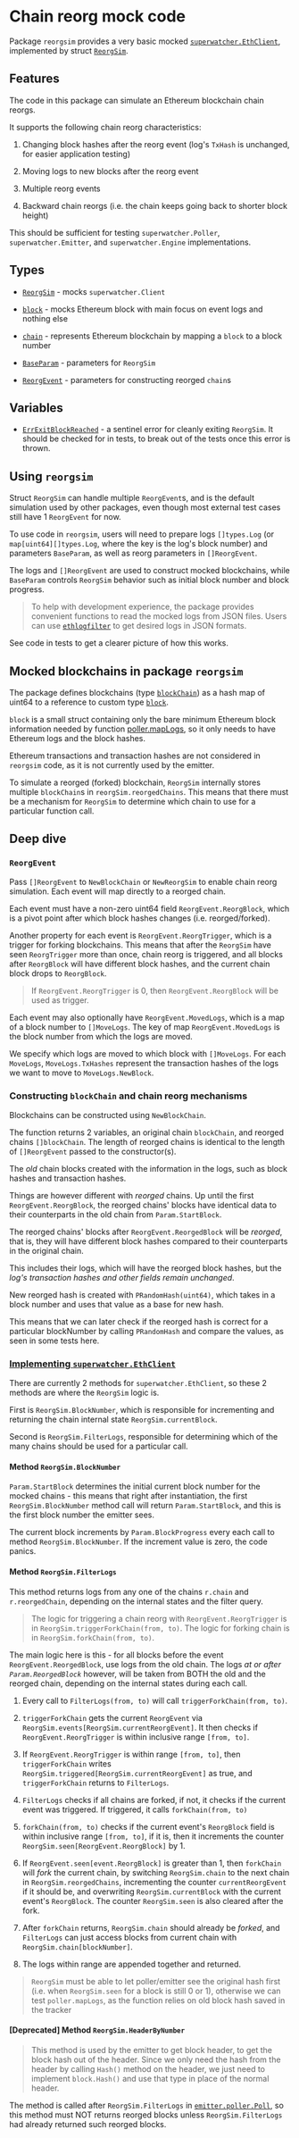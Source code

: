 <!-- markdownlint-configure-file { "MD013": false } -->

# Chain reorg mock code

Package `reorgsim` provides a very basic mocked [`superwatcher.EthClient`](../../ethclient.go),
implemented by struct [`ReorgSim`](./reorgsim.go).

## Features

The code in this package can simulate an Ethereum blockchain chain reorgs.

It supports the following chain reorg characteristics:

1. Changing block hashes after the reorg event (log's `TxHash` is unchanged, for easier application testing)

2. Moving logs to new blocks after the reorg event

3. Multiple reorg events

4. Backward chain reorgs (i.e. the chain keeps going back to shorter block height)

This should be sufficient for testing `superwatcher.Poller`, `superwatcher.Emitter`,
and `superwatcher.Engine` implementations.

## Types

- [`ReorgSim`](./reorgsim.go) - mocks `superwatcher.Client`

- [`block`](./block.go) - mocks Ethereum block with main focus on event logs and nothing else

- [`chain`](./chain.go) - represents Ethereum blockchain by mapping a `block` to a block number

- [`BaseParam`](./reorgsim.go) - parameters for `ReorgSim`

- [`ReorgEvent`](./reorgsim.go) - parameters for constructing reorged `chain`s

## Variables

- [`ErrExitBlockReached`](./errors.go) - a sentinel error for cleanly exiting `ReorgSim`.
  It should be checked for in tests, to break out of the tests once this error is thrown.

## Using `reorgsim`

Struct `ReorgSim` can handle multiple `ReorgEvent`s, and is the default simulation used
by other packages, even though most external test cases still have 1 `ReorgEvent` for now.

To use code in `reorgsim`, users will need to prepare logs `[]types.Log` (or `map[uint64][]types.Log`, where the key
is the log's block number) and parameters `BaseParam`, as well as reorg parameters in `[]ReorgEvent`.

The logs and `[]ReorgEvent` are used to construct mocked blockchains,
while `BaseParam` controls `ReorgSim` behavior such as initial block number and block progress.

> To help with development experience, the package provides convenient functions to read the mocked logs from JSON files.
> Users can use [`ethlogfilter`](https://github.com/artnoi43/ethlogfilter) to get desired logs in JSON formats.

See code in tests to get a clearer picture of how this works.

## Mocked blockchains in package `reorgsim`

The package defines blockchains (type [`blockChain`](./chain.go)) as a hash map of uint64 to
a reference to custom type [`block`](./block.go).

`block` is a small struct containing only the bare minimum Ethereum block information
needed by function [poller.mapLogs](../../internal/poller/map_logs.go), so it only needs to have Ethereum logs and the block hashes.

Ethereum transactions and transaction hashes are not considered in `reorgsim` code,
as it is not currently used by the emitter.

To simulate a reorged (forked) blockchain, `ReorgSim` internally stores multiple `blockChain`s in `reorgSim.reorgedChains`.
This means that there must be a mechanism for `ReorgSim` to determine which chain to use for a particular function call.

## Deep dive

### `ReorgEvent`

Pass `[]ReorgEvent` to `NewBlockChain` or `NewReorgSim` to enable chain reorg simulation.
Each event will map directly to a reorged chain.

Each event must have a non-zero uint64 field `ReorgEvent.ReorgBlock`, which is a pivot point after which
block hashes changes (i.e. reorged/forked).

Another property for each event is `ReorgEvent.ReorgTrigger`, which is a trigger for forking blockchains.
This means that after the `ReorgSim` have seen `ReorgTrigger` more than once, chain reorg is triggered,
and all blocks after `ReorgBlock` will have different block hashes, and the current chain block drops to
`ReorgBlock`.

> If `ReorgEvent.ReorgTrigger` is 0, then `ReorgEvent.ReorgBlock` will be used as trigger.

Each event may also optionally have `ReorgEvent.MovedLogs`, which is a map of a block number to `[]MoveLogs`.
The key of map `ReorgEvent.MovedLogs` is the block number from which the logs are moved.

We specify which logs are moved to which block with `[]MoveLogs`. For each `MoveLogs`, `MoveLogs.TxHashes`
represent the transaction hashes of the logs we want to move to `MoveLogs.NewBlock`.

### Constructing `blockChain` and chain reorg mechanisms

Blockchains can be constructed using `NewBlockChain`.

The function returns 2 variables, an original chain `blockChain`, and reorged chains `[]blockChain`.
The length of reorged chains is identical to the length of `[]ReorgEvent` passed to the constructor(s).

The _old_ chain blocks created with the information in the logs, such as block hashes and transaction hashes.

Things are however different with _reorged_ chains. Up until the first `ReorgEvent.ReorgBlock`,
the reorged chains' blocks have identical data to their counterparts in the old chain from `Param.StartBlock`.

The reorged chains' blocks after `ReorgEvent.ReorgedBlock` will be _reorged_, that is, they will have different
block hashes compared to their counterparts in the original chain.

This includes their logs, which will have the reorged block hashes,
but the _log's transaction hashes and other fields remain unchanged_.

New reorged hash is created with `PRandomHash(uint64)`, which takes in a block number
and uses that value as a base for new hash.

This means that we can later check if the reorged hash is correct for a particular blockNumber
by calling `PRandomHash` and compare the values, as seen in some tests here.

### [Implementing `superwatcher.EthClient`](./reorgsim_ethclient_impl.go)

There are currently 2 methods for `superwatcher.EthClient`, so these 2 methods are where the `ReorgSim`
logic is.

First is `ReorgSim.BlockNumber`, which is responsible for incrementing and returning
the chain internal state `ReorgSim.currentBlock`.

Second is `ReorgSim.FilterLogs`, responsible for determining which of the many chains should be used
for a particular call.

#### Method `ReorgSim.BlockNumber`

`Param.StartBlock` determines the initial current block number for the mocked chains -
this means that right after instantiation, the first `ReorgSim.BlockNumber` method call will return
`Param.StartBlock`, and this is the first block number the emitter sees.

The current block increments by `Param.BlockProgress` every each call to method `ReorgSim.BlockNumber`.
If the increment value is zero, the code panics.

#### Method `ReorgSim.FilterLogs`

This method returns logs from any one of the chains `r.chain` and `r.reorgedChain`,
depending on the internal states and the filter query.

> The logic for triggering a chain reorg with `ReorgEvent.ReorgTrigger` is in `ReorgSim.triggerForkChain(from, to)`.
> The logic for forking chain is in `ReorgSim.forkChain(from, to)`.

The main logic here is this - for all blocks before the event `ReorgEvent.ReorgedBlock`, use logs
from the old chain. The logs _at or after `Param.ReorgedBlock`_ however, will be taken from
BOTH the old and the reorged chain, depending on the internal states during each call.

1. Every call to `FilterLogs(from, to)` will call `triggerForkChain(from, to)`.

2. `triggerForkChain` gets the current `ReorgEvent` via `ReorgSim.events[ReorgSim.currentReorgEvent]`.
   It then checks if `ReorgEvent.ReorgTrigger` is within inclusive range `[from, to]`.

3. If `ReorgEvent.ReorgTrigger` is within range `[from, to]`, then `triggerForkChain` writes
   `ReorgSim.triggered[ReorgSim.currentReorgEvent]` as true, and `triggerForkChain` returns
   to `FilterLogs`.

4. `FilterLogs` checks if all chains are forked, if not, it checks if the current event was triggered.
   If triggered, it calls `forkChain(from, to)`

5. `forkChain(from, to)` checks if the current event's `ReorgBlock` field is within inclusive range `[from, to]`,
   if it is, then it increments the counter `ReorgSim.seen[ReorgEvent.ReorgBlock]` by 1.

6. If `ReorgEvent.seen[event.ReorgBlock]` is greater than 1, then `forkChain`
   will _fork_ the current chain, by switching `ReorgSim.chain` to the next chain in
   `ReorgSim.reorgedChains`, incrementing the counter `currentReorgEvent` if it should be,
   and overwriting `ReorgSim.currentBlock` with the current event's `ReorgBlock`.
   The counter `ReorgSim.seen` is also cleared after the fork.

7. After `forkChain` returns, `ReorgSim.chain` should already be _forked_,
   and `FilterLogs` can just access blocks from current chain with `ReorgSim.chain[blockNumber]`.

8. The logs within range are appended together and returned.

> `ReorgSim` must be able to let poller/emitter see the original hash first
> (i.e. when `ReorgSim.seen` for a block is still 0 or 1), otherwise we can test
> `poller.mapLogs`, as the function relies on old block hash saved in the tracker

#### [Deprecated] Method `ReorgSim.HeaderByNumber`

> This method is used by the emitter to get block header, to get the block hash out of the header.
> Since we only need the hash from the header by calling `Hash()` method on the header,
> we just need to implement `block.Hash()` and use that type in place of the normal header.

The method is called after `ReorgSim.FilterLogs` in [`emitter.poller.Poll`](../../internal/emitter/poller.go),
so this method must NOT returns reorged blocks unless `ReorgSim.FilterLogs` had already returned such reorged blocks.
